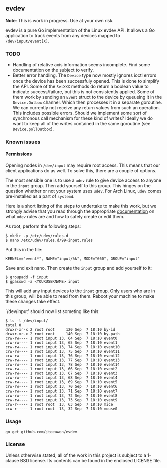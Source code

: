 ## evdev

**Note**: This is work in progress. Use at your own risk.

evdev is a pure Go implementation of the Linux evdev API.
It allows a Go application to track events from any devices
mapped to `/dev/input/event[X]`.


### TODO

* Handling of relative axis information seems incomplete.
  Find some documentation on the subject to verify.
* Better error handling. The `Device` type now mostly ignores
  ioctl errors once the device has been successfuly opened.
  This is done to simplify the API. Some of the `SetXXX` methods
  do return a boolean value to indicate success/failure, but
  this is not consistently applied. Some of them work by
  sending an `Event` struct to the device by queueing it
  in the `Device.Outbox` channel. Which then processes it in
  a separate goroutine. We can currently not receive any
  return values from such an operation. This includes
  possible errors. Should we implement some sort of synchronous
  call mechanism for these kind of writes? Ideally we do want
  to keep all of the writes contained in the same
  goroutine (see `Device.pollOutbox`).


### Known issues

#### Permissions

Opening nodes in `/dev/input` may require root access. This means that
our client applications do as well. To solve this, there are a couple
of options.

The most sensible one is to use a `udev` rule to give device access
to anyone in the `input` group. Then add yourself to this group.
This hinges on the question whether or not your system uses `udev`.
For Arch Linux, `udev` comes pre-installed as a part of `systemd`.

Here is a short listing of the steps to undertake to make this work,
but we strongly advise that you read through the appropriate
[documentation](http://www.reactivated.net/writing_udev_rules.html)
on what `udev` rules are and how to safely create or edit them.

As root, perform the following steps:

	$ mkdir -p /etc/udev/rules.d
	$ nano /etc/udev/rules.d/99-input.rules

Put this in the file:

	KERNEL=="event*", NAME="input/%k", MODE="660", GROUP="input"

Save and exit nano. Then create the `input` group and add yourself to it:

	$ groupadd -f input
	$ gpasswd -a <YOURUSERNAME> input

This will add any input devices to the `input` group. Only users who are in
this group, will be able to read from them. Reboot your machine to make
these changes take effect.

`/dev/input' should now list someting like this:

	$ ls -l /dev/input/
	total 0
	drwxr-xr-x 2 root root     120 Sep  7 18:10 by-id
	drwxr-xr-x 2 root root     140 Sep  7 18:10 by-path
	crw-rw---- 1 root input 13, 64 Sep  7 18:10 event0
	crw-rw---- 1 root input 13, 65 Sep  7 18:10 event1
	crw-rw---- 1 root input 13, 74 Sep  7 18:10 event10
	crw-rw---- 1 root input 13, 75 Sep  7 18:10 event11
	crw-rw---- 1 root input 13, 76 Sep  7 18:10 event12
	crw-rw---- 1 root input 13, 77 Sep  7 18:10 event13
	crw-rw---- 1 root input 13, 78 Sep  7 18:10 event14
	crw-rw---- 1 root input 13, 66 Sep  7 18:10 event2
	crw-rw---- 1 root input 13, 67 Sep  7 18:10 event3
	crw-rw---- 1 root input 13, 68 Sep  7 18:10 event4
	crw-rw---- 1 root input 13, 69 Sep  7 18:10 event5
	crw-rw---- 1 root input 13, 70 Sep  7 18:10 event6
	crw-rw---- 1 root input 13, 71 Sep  7 18:10 event7
	crw-rw---- 1 root input 13, 72 Sep  7 18:10 event8
	crw-rw---- 1 root input 13, 73 Sep  7 18:10 event9
	crw-r----- 1 root root  13, 63 Sep  7 18:10 mice
	crw-r----- 1 root root  13, 32 Sep  7 18:10 mouse0


### Usage

    go get github.com/jteeuwen/evdev


### License

Unless otherwise stated, all of the work in this project is subject to a
1-clause BSD license. Its contents can be found in the enclosed LICENSE file.

